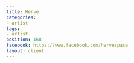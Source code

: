 ```yaml
---
title: Hervé
categories:
- artist
tags:
- artist
position: 168
facebook: https://www.facebook.com/hervespace
layout: client
---
```


